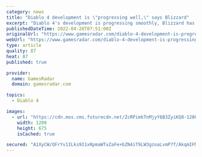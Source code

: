 ```yaml
---
category: news
title: "Diablo 4 development is \"progressing well,\" says Blizzard"
excerpt: "Diablo 4's development is progressing smoothly, Blizzard has confirmed. Activision Blizzard released its first-quarter financial results report yesterday. It gives us not only a look at the company's ..."
publishedDateTime: 2022-04-26T07:51:00Z
originalUrl: "https://www.gamesradar.com/diablo-4-development-is-progressing-well-says-blizzard/"
webUrl: "https://www.gamesradar.com/diablo-4-development-is-progressing-well-says-blizzard/"
type: article
quality: 87
heat: 87
published: true

provider:
  name: GamesRadar
  domain: gamesradar.com

topics:
  - Diablo 4

images:
  - url: "https://cdn.mos.cms.futurecdn.net/ZcRPimkTnMjyY6B3ZyiKQ8-1200-80.jpg"
    width: 1200
    height: 675
    isCached: true

secured: "A1XyCW/QFrYv1ILks9I1xRpmaWTxZaFe+bZN4iT9LW3gzoaLvmP7f/AkqmIFMOpXV8mI+7PQkAXH5mF9C7oV/6oWCPtbs1z/eN+dbglYsXqHtLDtC/zI5TP9jK7qNmVEUyXj5G268lh9v/DQWOQpAoiORkNnAzQfhSC2w39bGVnrRrqbBMtk6aYzDB6anhfNtnZY5Jp4HRzPkO0qK1Ui+NFPwNt58d9bGFky/CwIkAijvtAPGQ3kyX6hXnwyuWD3rGJ/Y6Avw5/lWFkRVUT65xstqI8tFeyjSJe+5KflWhRfongcutDoF08iF8XOHddKQI0icFPIsCCALQig4eYkIfRj9sZO1OUgrOSv41DMM7c=;zUzaJLD44bRSXC+GXkXmRg=="
---
```


